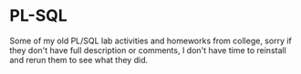 # PL-SQL
Some of my old PL/SQL lab activities and homeworks from college, sorry if they don't have full description or comments, I don't have time to reinstall and rerun them to see what they did.
